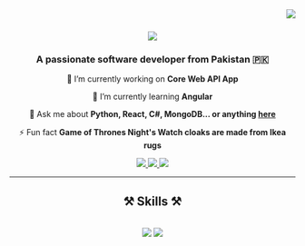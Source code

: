 <!-- Visitor Badge -->
<img align="right" src="https://visitor-badge.laobi.icu/badge?page_id=salesp07.salesp07" />

<!-- Profile Header -->
<h1 align="center">
    <img src="https://readme-typing-svg.herokuapp.com/?font=Righteous&size=45&center=true&vCenter=true&width=500&height=80&color=3498db&duration=4000&lines=Hello+World!+👋;+I'm+Zarar+Ashraf!;" />
</h1>

<!-- Introduction -->
<h3 align="center">A passionate software developer from Pakistan 🇵🇰</h3>

<!-- Main Content -->
<div align="center">
 
 🔭 I’m currently working on **Core Web API App**
 
 🌱 I’m currently learning **Angular**

 💬 Ask me about **Python, React, C#, MongoDB... or anything [here](https://github.com/zararashraf/zararashraf/issues)**

 ⚡ Fun fact **Game of Thrones Night's Watch cloaks are made from Ikea rugs**
 
 </div>

<!-- Contact Links with Enhanced Icons -->
<div align="center"> 
  <a href="mailto:zararashraf01@gmail.com">
    <img src="https://img.shields.io/badge/Email-333333?style=for-the-badge&logo=gmail&logoColor=red" />
  </a>
  <a href="https://linkedin.com/in/zararashraf" target="_blank">
    <img src="https://img.shields.io/badge/LinkedIn-333333?style=for-the-badge&logo=linkedin&logoColor=0077B5" target="_blank" />
  </a>
  <a href="https://github.com/zararashraf?tab=repositories" target="_blank">
     <img src="https://img.shields.io/badge/Portfolio-333333?style=for-the-badge&logo=github&logoColor=FF5722" target="_blank" />
  </a>
</div>

<!-- Divider -->
<hr/>

<!-- Skills with Enhanced Icons -->
<h2 align="center">⚒️ Skills ⚒️</h2>
<br/>
<div align="center">
    <img src="https://skillicons.dev/icons?i=cs,javascript,python,html,css,visualstudio,mongodb,sqlite,vite,git" />
    <img src="https://skillicons.dev/icons?i=dotnet,react,django,bootstrap,tailwind,vscode,postgres,mysql,regex,github" />
</div>
